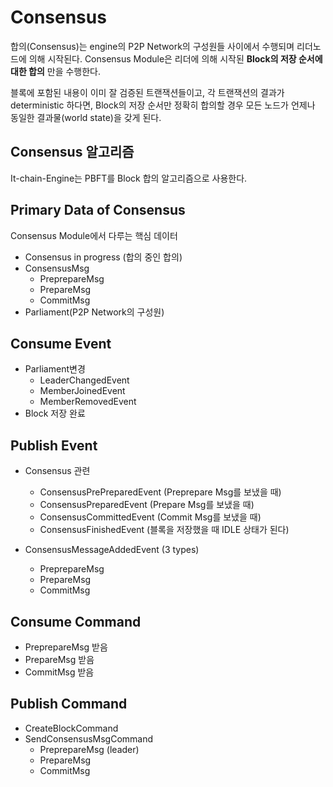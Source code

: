 # Consensus

합의(Consensus)는 engine의 P2P Network의 구성원들 사이에서 수행되며 리더노드에 의해 시작된다. Consensus Module은 리더에 의해 시작된 **Block의 저장 순서에 대한 합의** 만을 수행한다.

블록에 포함된 내용이 이미 잘 검증된 트랜잭션들이고, 각 트랜잭션의 결과가 deterministic 하다면, Block의 저장 순서만 정확히 합의할 경우 모든 노드가 언제나 동일한 결과물(world state)을 갖게 된다.



## Consensus 알고리즘

It-chain-Engine는 PBFT를 Block 합의 알고리즘으로 사용한다.



## Primary Data of Consensus

Consensus Module에서 다루는 핵심 데이터

- Consensus in progress (합의 중인 합의)
- ConsensusMsg
  - PreprepareMsg
  - PrepareMsg
  - CommitMsg
- Parliament(P2P Network의 구성원)



## Consume Event

- Parliament변경
  - LeaderChangedEvent
  - MemberJoinedEvent
  - MemberRemovedEvent
- Block 저장 완료




## Publish Event

- Consensus 관련
  - ConsensusPrePreparedEvent (Preprepare Msg를 보냈을 때)
  - ConsensusPreparedEvent (Prepare Msg를 보냈을 때)
  - ConsensusCommittedEvent (Commit Msg를 보냈을 때)
  - ConsensusFinishedEvent (블록을 저장했을 때 IDLE 상태가 된다)

- ConsensusMessageAddedEvent (3 types)
  - PreprepareMsg
  - PrepareMsg
  - CommitMsg



## Consume Command

- PreprepareMsg 받음
- PrepareMsg 받음
- CommitMsg 받음




## Publish Command

- CreateBlockCommand
- SendConsensusMsgCommand
  - PreprepareMsg (leader)
  - PrepareMsg
  - CommitMsg